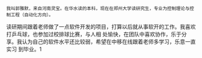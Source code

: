     我叫郭雅默，来自河南灵宝。在华水读的本科，现在在郑州大学读研究生，专业为控制理论与控制工程（自动化方向）。
读研期间跟着老师做了一点软件开发的项目，打算以后就从事软开的工作。我喜欢打乒乓球，也参加过校排球比赛，与人相
处愉快，在团队中喜欢协作，乐于分享。我认为自己的软件水平还比较弱，希望在中移在线跟着老师多学习，乐意一直实习
到毕业。1
